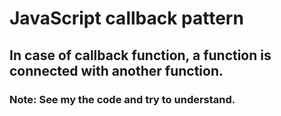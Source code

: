 # JavaScript callback pattern

## In case of callback function,  a function is connected with another function.

### Note: See my the code and try to understand.
